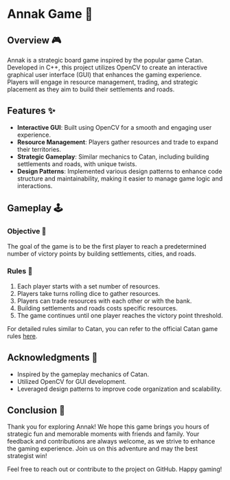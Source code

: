 # Annak Game 🎲

## Overview 🎮

Annak is a strategic board game inspired by the popular game Catan. Developed in C++, this project utilizes OpenCV to create an interactive graphical user interface (GUI) that enhances the gaming experience. Players will engage in resource management, trading, and strategic placement as they aim to build their settlements and roads. 

## Features ✨

- **Interactive GUI**: Built using OpenCV for a smooth and engaging user experience. 
- **Resource Management**: Players gather resources and trade to expand their territories. 
- **Strategic Gameplay**: Similar mechanics to Catan, including building settlements and roads, with unique twists. 
- **Design Patterns**: Implemented various design patterns to enhance code structure and maintainability, making it easier to manage game logic and interactions. 

## Gameplay 🕹️

### Objective 🎯

The goal of the game is to be the first player to reach a predetermined number of victory points by building settlements, cities, and roads. 

### Rules 📜

1. Each player starts with a set number of resources. 
2. Players take turns rolling dice to gather resources. 
3. Players can trade resources with each other or with the bank. 
4. Building settlements and roads costs specific resources. 
5. The game continues until one player reaches the victory point threshold. 

For detailed rules similar to Catan, you can refer to the official Catan game rules [here](https://www.catan.com/understand-catan/game-rules).

## Acknowledgments 🙏

- Inspired by the gameplay mechanics of Catan. 
- Utilized OpenCV for GUI development. 
- Leveraged design patterns to improve code organization and scalability. 

## Conclusion 🎉

Thank you for exploring Annak! We hope this game brings you hours of strategic fun and memorable moments with friends and family. Your feedback and contributions are always welcome, as we strive to enhance the gaming experience. Join us on this adventure and may the best strategist win! 

Feel free to reach out or contribute to the project on GitHub. Happy gaming! 
